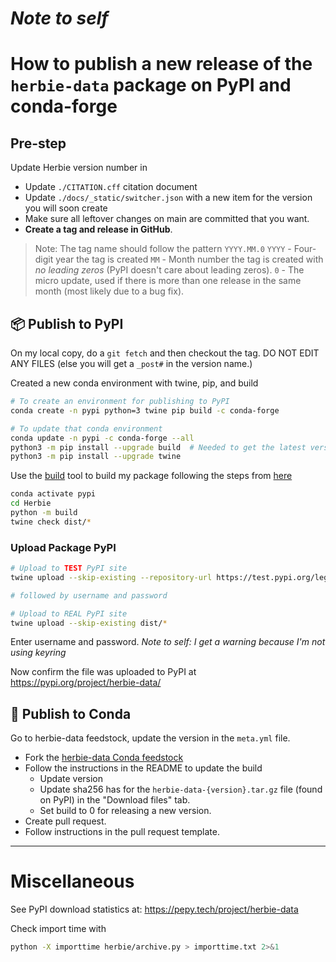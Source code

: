 # _Note to self_
# How to publish a new release of the `herbie-data` package on PyPI and conda-forge

## Pre-step

Update Herbie version number in

- Update `./CITATION.cff` citation document
- Update `./docs/_static/switcher.json` with a new item for the version you will soon create
- Make sure all leftover changes on main are committed that you want. 
- **Create a tag and release in GitHub**. 

> Note: The tag name should follow the pattern `YYYY.MM.0`
> `YYYY` - Four-digit year the tag is created
> `MM` - Month number the tag is created with _no leading zeros_ (PyPI doesn't care about leading zeros).
> `0` - The micro update, used if there is more than one release in the same month (most likely due to a bug fix). 


## 📦 Publish to PyPI

On my local copy, do a `git fetch` and then checkout the tag. DO NOT EDIT ANY FILES (else you will get a `_post#` in the version name.)

Created a new conda environment with twine, pip, and build

```bash
# To create an environment for publishing to PyPI
conda create -n pypi python=3 twine pip build -c conda-forge

# To update that conda environment
conda update -n pypi -c conda-forge --all
python3 -m pip install --upgrade build  # Needed to get the latest version of build (0.10+)
python3 -m pip install --upgrade twine
```

Use the [build](https://github.com/pypa/build) tool to build my package following the steps from [here](https://towardsdatascience.com/how-to-package-your-python-code-df5a7739ab2e)

```bash
conda activate pypi
cd Herbie
python -m build
twine check dist/*
```

### Upload Package PyPI

```bash
# Upload to TEST PyPI site
twine upload --skip-existing --repository-url https://test.pypi.org/legacy/ dist/*

# followed by username and password
```

```bash
# Upload to REAL PyPI site
twine upload --skip-existing dist/*

```
Enter username and password. _Note to self: I get a warning because I'm not using keyring_

Now confirm the file was uploaded to PyPI at <https://pypi.org/project/herbie-data/>

## 🐍 Publish to Conda

Go to herbie-data feedstock, update the version in the `meta.yml` file.

- Fork the [herbie-data Conda feedstock](https://github.com/conda-forge/herbie-data-feedstock/pull/1/checks?check_run_id=11936300099)
- Follow the instructions in the README to update the build
    - Update version
    - Update sha256 has for the `herbie-data-{version}.tar.gz` file (found on PyPI) in the "Download files" tab.
    - Set build to 0 for releasing a new version.
- Create pull request.
- Follow instructions in the pull request template.

---

# Miscellaneous

See PyPI download statistics at: https://pepy.tech/project/herbie-data

Check import time with

```bash
python -X importtime herbie/archive.py > importtime.txt 2>&1
```
